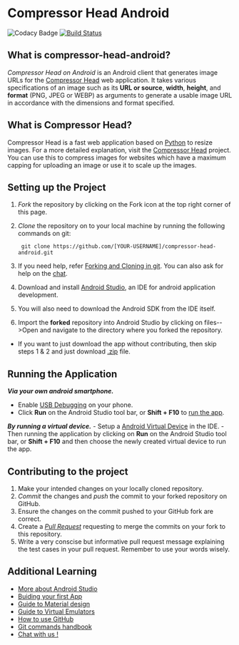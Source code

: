 
# Compressor Head Android
![Codacy Badge](https://api.codacy.com/project/badge/Grade/e904554ecb774f9188d4458c2b277fc5)
[![Build Status](https://travis-ci.org/jboss-outreach/compressor-head-android.svg?branch=master)](https://travis-ci.org/jboss-outreach/compressor-head-android)

## What is compressor-head-android?

*Compressor Head on Android* is an Android client that generates image URLs for the [Compressor Head](https://github.com/jboss-outreach/compressor-head) web application.
It takes various specifications of an image such as its **URL or source**, **width**, **height**, and **format** (PNG, JPEG or WEBP) as arguments to generate a usable image URL in accordance with the dimensions and format specified.

## What is Compressor Head?

Compressor Head is a fast web application based on [Python](https://www.python.org/) to resize images.
For a more detailed explanation, visit the [Compressor Head](https://github.com/jboss-outreach/compressor-head)
project. You can use this to compress images for websites which have a maximum capping for uploading an image or use it to scale up the images.

## Setting up the Project
1. *Fork* the repository by clicking on the Fork icon at the top right corner of this page.
2. *Clone* the repository on to your local machine by running the following commands on git:
		
		git clone https://github.com/[YOUR-USERNAME]/compressor-head-android.git
3. If you need help, refer [Forking and Cloning in git](https://help.github.com/articles/fork-a-repo/). You can also ask for help on the [chat](https://gitter.im/jboss-outreach/gci).
4. Download and install [Android Studio](https://developer.android.com/studio/index.html), an IDE for android application development.
5. You will also need to download the Android SDK from the IDE itself.
6. Import the **forked** repository into Android Studio by clicking on files-->Open and navigate to the directory where you forked the repository.

* If you want to just download the app without contributing, then skip steps 1 & 2 and just download [.zip](https://github.com/jboss-outreach/compressor-head-android/archive/master.zip) file.

## Running the Application
***Via your own android smartphone.***

   - Enable [USB Debugging](https://www.howtogeek.com/129728/how-to-access-the-developer-options-menu-and-enable-usb-debugging-on-android-4.2/) on your phone.    
   - Click **Run** on the Android Studio tool bar, or **Shift + F10** to [run the app](https://developer.android.com/studio/run/device.html).

***By running a virtual device.***
	 - Setup a [Android Virtual Device](https://developer.android.com/studio/run/managing-avds.html) in the IDE. 
	 - Then running the application by clicking on **Run** on the Android Studio tool bar, or **Shift + F10** and then choose the newly created virtual device to run the app.
		
## Contributing to the project

1. Make your intended changes on your locally cloned repository.
2. *Commit* the changes and *push* the commit to your forked repository on GitHub.
3. Ensure the changes on the commit pushed to your GitHub fork are correct.
4. Create a [*Pull Request*](https://help.github.com/articles/about-pull-requests/) requesting to merge the commits on your fork to this repository.
5. Write a very conscise but informative pull request message explaining the test cases in your pull request. Remember to use your words wisely. 


## Additional Learning

* [More about Android Studio](https://developer.android.com/studio/intro/index.html)
* [Buiding your first App](https://developer.android.com/training/basics/firstapp/index.html)
* [Guide to Material design](https://material.io/)
* [Guide to Virtual Emulators](https://developer.android.com/studio/run/emulator.html)
* [How to use GitHub](https://guides.github.com/activities/hello-world/)
* [Git commands handbook](https://git-scm.com/docs)
* [Chat with us !](https://gitter.im/jboss-outreach)



